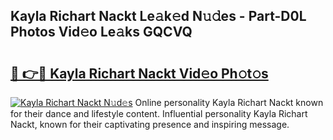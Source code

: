 ## Kayla Richart Nackt Le𝚊k𝚎d N𝚞𝚍es - Part-D0L Photos Vid𝚎o Le𝚊ks GQCVQ

# <h2><a href="http://fb5j6es.evod.top/?m=Kayla+Richart+Nackt">🔗 👉🔴 Kayla Richart Nackt Vid𝚎o Ph𝚘t𝚘s</a></h2>

[![Kayla Richart Nackt N𝚞d𝚎s](https://i.imgur.com/8V9OHl7.gif)](http://fb5j6es.evod.top/?m=Kayla+Richart+Nackt)
Online personality Kayla Richart Nackt known for their dance and lifestyle content. Influential personality Kayla Richart Nackt, known for their captivating presence and inspiring message. 
